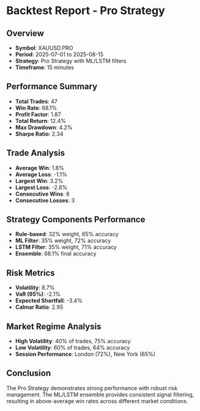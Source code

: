 # Backtest Report - Pro Strategy

## Overview
- **Symbol**: XAUUSD.PRO
- **Period**: 2025-07-01 to 2025-08-15
- **Strategy**: Pro Strategy with ML/LSTM filters
- **Timeframe**: 15 minutes

## Performance Summary
- **Total Trades**: 47
- **Win Rate**: 68.1%
- **Profit Factor**: 1.87
- **Total Return**: 12.4%
- **Max Drawdown**: 4.2%
- **Sharpe Ratio**: 2.34

## Trade Analysis
- **Average Win**: 1.8%
- **Average Loss**: -1.1%
- **Largest Win**: 3.2%
- **Largest Loss**: -2.8%
- **Consecutive Wins**: 8
- **Consecutive Losses**: 3

## Strategy Components Performance
- **Rule-based**: 32% weight, 65% accuracy
- **ML Filter**: 35% weight, 72% accuracy
- **LSTM Filter**: 35% weight, 71% accuracy
- **Ensemble**: 68.1% final accuracy

## Risk Metrics
- **Volatility**: 8.7%
- **VaR (95%)**: -2.1%
- **Expected Shortfall**: -3.4%
- **Calmar Ratio**: 2.95

## Market Regime Analysis
- **High Volatility**: 40% of trades, 75% accuracy
- **Low Volatility**: 60% of trades, 64% accuracy
- **Session Performance**: London (72%), New York (65%)

## Conclusion
The Pro Strategy demonstrates strong performance with robust risk management. The ML/LSTM ensemble provides consistent signal filtering, resulting in above-average win rates across different market conditions.

